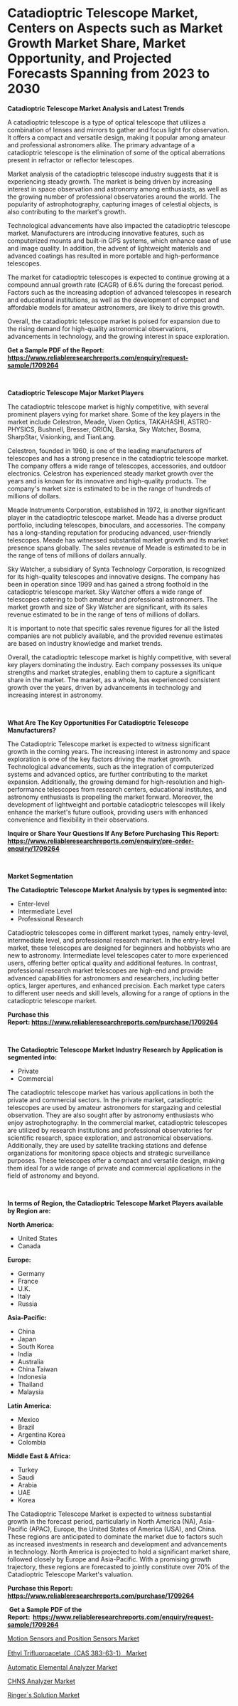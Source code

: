 <p><h1>Catadioptric Telescope Market, Centers on Aspects such as Market Growth Market Share, Market Opportunity, and Projected Forecasts Spanning from 2023 to 2030</h1></p><p><strong>Catadioptric Telescope Market Analysis and Latest Trends</strong></p>
<p><p>A catadioptric telescope is a type of optical telescope that utilizes a combination of lenses and mirrors to gather and focus light for observation. It offers a compact and versatile design, making it popular among amateur and professional astronomers alike. The primary advantage of a catadioptric telescope is the elimination of some of the optical aberrations present in refractor or reflector telescopes.</p><p>Market analysis of the catadioptric telescope industry suggests that it is experiencing steady growth. The market is being driven by increasing interest in space observation and astronomy among enthusiasts, as well as the growing number of professional observatories around the world. The popularity of astrophotography, capturing images of celestial objects, is also contributing to the market's growth.</p><p>Technological advancements have also impacted the catadioptric telescope market. Manufacturers are introducing innovative features, such as computerized mounts and built-in GPS systems, which enhance ease of use and image quality. In addition, the advent of lightweight materials and advanced coatings has resulted in more portable and high-performance telescopes.</p><p>The market for catadioptric telescopes is expected to continue growing at a compound annual growth rate (CAGR) of 6.6% during the forecast period. Factors such as the increasing adoption of advanced telescopes in research and educational institutions, as well as the development of compact and affordable models for amateur astronomers, are likely to drive this growth.</p><p>Overall, the catadioptric telescope market is poised for expansion due to the rising demand for high-quality astronomical observations, advancements in technology, and the growing interest in space exploration.</p></p>
<p><strong>Get a Sample PDF of the Report:&nbsp; <a href="https://www.reliableresearchreports.com/enquiry/request-sample/1709264">https://www.reliableresearchreports.com/enquiry/request-sample/1709264</a></strong></p>
<p>&nbsp;</p>
<p><strong>Catadioptric Telescope Major Market Players</strong></p>
<p><p>The catadioptric telescope market is highly competitive, with several prominent players vying for market share. Some of the key players in the market include Celestron, Meade, Vixen Optics, TAKAHASHI, ASTRO-PHYSICS, Bushnell, Bresser, ORION, Barska, Sky Watcher, Bosma, SharpStar, Visionking, and TianLang.</p><p>Celestron, founded in 1960, is one of the leading manufacturers of telescopes and has a strong presence in the catadioptric telescope market. The company offers a wide range of telescopes, accessories, and outdoor electronics. Celestron has experienced steady market growth over the years and is known for its innovative and high-quality products. The company's market size is estimated to be in the range of hundreds of millions of dollars.</p><p>Meade Instruments Corporation, established in 1972, is another significant player in the catadioptric telescope market. Meade has a diverse product portfolio, including telescopes, binoculars, and accessories. The company has a long-standing reputation for producing advanced, user-friendly telescopes. Meade has witnessed substantial market growth and its market presence spans globally. The sales revenue of Meade is estimated to be in the range of tens of millions of dollars annually.</p><p>Sky Watcher, a subsidiary of Synta Technology Corporation, is recognized for its high-quality telescopes and innovative designs. The company has been in operation since 1999 and has gained a strong foothold in the catadioptric telescope market. Sky Watcher offers a wide range of telescopes catering to both amateur and professional astronomers. The market growth and size of Sky Watcher are significant, with its sales revenue estimated to be in the range of tens of millions of dollars.</p><p>It is important to note that specific sales revenue figures for all the listed companies are not publicly available, and the provided revenue estimates are based on industry knowledge and market trends.</p><p>Overall, the catadioptric telescope market is highly competitive, with several key players dominating the industry. Each company possesses its unique strengths and market strategies, enabling them to capture a significant share in the market. The market, as a whole, has experienced consistent growth over the years, driven by advancements in technology and increasing interest in astronomy.</p></p>
<p>&nbsp;</p>
<p><strong>What Are The Key Opportunities For Catadioptric Telescope Manufacturers?</strong></p>
<p><p>The Catadioptric Telescope market is expected to witness significant growth in the coming years. The increasing interest in astronomy and space exploration is one of the key factors driving the market growth. Technological advancements, such as the integration of computerized systems and advanced optics, are further contributing to the market expansion. Additionally, the growing demand for high-resolution and high-performance telescopes from research centers, educational institutes, and astronomy enthusiasts is propelling the market forward. Moreover, the development of lightweight and portable catadioptric telescopes will likely enhance the market's future outlook, providing users with enhanced convenience and flexibility in their observations.</p></p>
<p><strong>Inquire or Share Your Questions If Any Before Purchasing This Report: <a href="https://www.reliableresearchreports.com/enquiry/pre-order-enquiry/1709264">https://www.reliableresearchreports.com/enquiry/pre-order-enquiry/1709264</a></strong></p>
<p>&nbsp;</p>
<p><strong>Market Segmentation</strong></p>
<p><strong>The Catadioptric Telescope Market Analysis by types is segmented into:</strong></p>
<p><ul><li>Enter-level</li><li>Intermediate Level</li><li>Professional Research</li></ul></p>
<p><p>Catadioptric telescopes come in different market types, namely entry-level, intermediate level, and professional research market. In the entry-level market, these telescopes are designed for beginners and hobbyists who are new to astronomy. Intermediate level telescopes cater to more experienced users, offering better optical quality and additional features. In contrast, professional research market telescopes are high-end and provide advanced capabilities for astronomers and researchers, including better optics, larger apertures, and enhanced precision. Each market type caters to different user needs and skill levels, allowing for a range of options in the catadioptric telescope market.</p></p>
<p><strong>Purchase this Report:&nbsp;<a href="https://www.reliableresearchreports.com/purchase/1709264">https://www.reliableresearchreports.com/purchase/1709264</a></strong></p>
<p>&nbsp;</p>
<p><strong>The Catadioptric Telescope Market Industry Research by Application is segmented into:</strong></p>
<p><ul><li>Private</li><li>Commercial</li></ul></p>
<p><p>The catadioptric telescope market has various applications in both the private and commercial sectors. In the private market, catadioptric telescopes are used by amateur astronomers for stargazing and celestial observation. They are also sought after by astronomy enthusiasts who enjoy astrophotography. In the commercial market, catadioptric telescopes are utilized by research institutions and professional observatories for scientific research, space exploration, and astronomical observations. Additionally, they are used by satellite tracking stations and defense organizations for monitoring space objects and strategic surveillance purposes. These telescopes offer a compact and versatile design, making them ideal for a wide range of private and commercial applications in the field of astronomy and beyond.</p></p>
<p>&nbsp;</p>
<p><strong>In terms of Region, the Catadioptric Telescope Market Players available by Region are:</strong></p>
<p>
    <p> <strong> North America: </strong>
        <ul>
            <li>United States</li>
            <li>Canada</li>
        </ul>
        </p> 
    <p> <strong> Europe: </strong>
        <ul>
            <li>Germany</li>
            <li>France</li>
            <li>U.K.</li>
            <li>Italy</li>
            <li>Russia</li>
        </ul>
        </p> 
    <p> <strong> Asia-Pacific: </strong>
        <ul>
            <li>China</li>
            <li>Japan</li>
            <li>South Korea</li>
            <li>India</li>
            <li>Australia</li>
            <li>China Taiwan</li>
            <li>Indonesia</li>
            <li>Thailand</li>
            <li>Malaysia</li>
        </ul>
        </p> 
    <p> <strong> Latin America: </strong>
        <ul>
            <li>Mexico</li>
            <li>Brazil</li>
            <li>Argentina Korea</li>
            <li>Colombia</li>
        </ul>
        </p> 
    <p> <strong> Middle East & Africa: </strong>
        <ul>
            <li>Turkey</li>
            <li>Saudi</li>
            <li>Arabia</li>
            <li>UAE</li>
            <li>Korea</li>
        </ul>
    </p>
    </p>
<p><p>The Catadioptric Telescope Market is expected to witness substantial growth in the forecast period, particularly in North America (NA), Asia-Pacific (APAC), Europe, the United States of America (USA), and China. These regions are anticipated to dominate the market due to factors such as increased investments in research and development and advancements in technology. North America is projected to hold a significant market share, followed closely by Europe and Asia-Pacific. With a promising growth trajectory, these regions are forecasted to jointly constitute over 70% of the Catadioptric Telescope Market's valuation.</p></p>
<p><strong>Purchase this Report: <a href="https://www.reliableresearchreports.com/purchase/1709264">https://www.reliableresearchreports.com/purchase/1709264</a></strong></p>
<p>&nbsp;<strong>Get a Sample PDF of the Report:&nbsp;&nbsp;<a href="https://www.reliableresearchreports.com/enquiry/request-sample/1709264">https://www.reliableresearchreports.com/enquiry/request-sample/1709264</a></strong></p>
<p><strong></strong></p>
<p><p><a href="https://issuu.com/reportprime-2/docs/motion-sensors-and-position-sensors-market-size-20?fr=xKAE9_zU1NQ">Motion Sensors and Position Sensors Market</a></p><p><a href="https://github.com/lbird53714/Market-Research-Report-List-1/blob/main/ethyl-trifluoroacetatecas-383-63-1-market.md">Ethyl Trifluoroacetate（CAS 383-63-1） Market</a></p><p><a href="https://medium.com/@ruthgaylord1929/automatic-elemental-analyzer-market-size-and-market-trends-complete-industry-overview-2023-to-06995fb66378">Automatic Elemental Analyzer Market</a></p><p><a href="https://medium.com/@carrolltorp/chns-analyzer-market-outlook-industry-overview-and-forecast-2023-to-2030-3eadd8916567">CHNS Analyzer Market</a></p><p><a href="https://github.com/pizolina/Market-Research-Report-List-1/blob/main/ringers-solution-market.md">Ringer`s Solution Market</a></p></p>